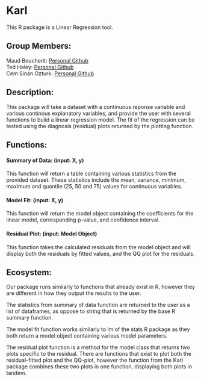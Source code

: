# Karl
This R package is a Linear Regression tool.

## Group Members:
Maud Boucherit:  [Personal Github](https://github.com/MaudBoucherit)  
Ted Haley: [Personal Github](https://github.com/TedHaley)  
Cem Sinan Ozturk:  [Personal Github](https://github.com/cemsinano)  

## Description:
This package will take a dataset with a continuous reponse variable and various continous explanatory variables, and provide the user with several functions to bulid a linear regression model. The fit of the regression can be tested using the diagnosis (residual) plots returned by the plotting function.
 
## Functions:  
#### Summary of Data: (input: X, y)    
This function will return a table containing various statistics from the provided dataset. These statistics include the mean, variance, minimum, maximum and quantile (25, 50 and 75) values for continuous variables. 

#### Model Fit: (input: X, y)  
This function will return the model object containing the coefficients for the linear model, corresponding p-value, and confidence interval.

#### Residual Plot: (input: Model Object) 
This function takes the calculated residuals from the model object and will display both the residuals by fitted values, and the QQ plot for the residuals.

## Ecosystem:
Our package runs similarly to functions that already exist in R, however they are different in how they output the results to the user. 

The statistics from summary of data function are returned to the user as a list of dataframes, as oppose to string that is returned by the base R summary function. 

The model fit function works similarly to lm of the stats R package as they both return a model object containing various model parameters.

The residual plot function is a method for the model class that returns two plots specific to the residual. There are functions that exist to plot both the residual-fitted plot and the QQ-plot, however the function from the Karl package combines these two plots in one function, displaying both plots in tandem. 

